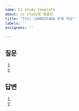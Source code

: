 ```yaml
---
name: CS study template
about: cs study용 템플릿
title: "[CS] \U0001F4DA 주제 작성"
labels: ''
assignees: ''

---
```


## 질문
1. 
2.

## 답변
1. 
2.
